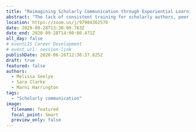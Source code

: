 ```yaml
---
title: "Reimagining Scholarly Communication through Experiential Learning: Merging Theory and Practice for MLIS Students"
abstract: "The lack of consistent training for scholarly authors, peer reviewers, and editors is a problem across disciplines, but it is one that affects academic librarians in a unique variety of ways. Like instructional faculty, academic librarians are generally required to engage in scholarly activity, but they are also increasingly in the position of providing guidance on and advocating for emerging trends in scholarly communication. This presentation will describe how the creation of a student-run journal and an associated scholarly communication course in Western University’s Faculty of Information and Media Studies (FIMS) are helping to meet this need."
location: https://zoom.us/j/97904362576
date: 2020-09-28T13:30:00.763Z
date_end: 2020-09-28T14:00:00.471Z
all_day: false
# eventLIS Career Development
# event_url: session-link
publishDate: 2020-06-26T12:36:37.825Z
draft: true
featured: false
authors:
  - Melissa Seelye
  - Sara Clarke
  - Marni Harrington
tags:
  - "Scholarly communication"
image:
  filename: featured
  focal_point: Smart
  preview_only: false
---
```

